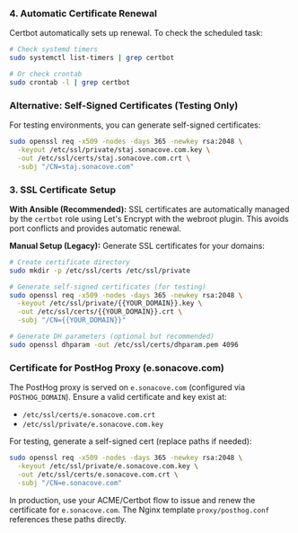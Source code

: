 
### 4. Automatic Certificate Renewal

Certbot automatically sets up renewal. To check the scheduled task:

```bash
# Check systemd timers
sudo systemctl list-timers | grep certbot

# Or check crontab
sudo crontab -l | grep certbot
```


### Alternative: Self-Signed Certificates (Testing Only)

For testing environments, you can generate self-signed certificates:

```bash
sudo openssl req -x509 -nodes -days 365 -newkey rsa:2048 \
  -keyout /etc/ssl/private/staj.sonacove.com.key \
  -out /etc/ssl/certs/staj.sonacove.com.crt \
  -subj "/CN=staj.sonacove.com"
```

### 3. SSL Certificate Setup

**With Ansible (Recommended):**
SSL certificates are automatically managed by the `certbot` role using Let's Encrypt with the webroot plugin. This avoids port conflicts and provides automatic renewal.

**Manual Setup (Legacy):**
Generate SSL certificates for your domains:

```bash
# Create certificate directory
sudo mkdir -p /etc/ssl/certs /etc/ssl/private

# Generate self-signed certificates (for testing)
sudo openssl req -x509 -nodes -days 365 -newkey rsa:2048 \
  -keyout /etc/ssl/private/{{YOUR_DOMAIN}}.key \
  -out /etc/ssl/certs/{{YOUR_DOMAIN}}.crt \
  -subj "/CN={{YOUR_DOMAIN}}"

# Generate DH parameters (optional but recommended)
sudo openssl dhparam -out /etc/ssl/certs/dhparam.pem 4096
```

### Certificate for PostHog Proxy (e.sonacove.com)

The PostHog proxy is served on `e.sonacove.com` (configured via `POSTHOG_DOMAIN`). Ensure a valid certificate and key exist at:
- `/etc/ssl/certs/e.sonacove.com.crt`
- `/etc/ssl/private/e.sonacove.com.key`

For testing, generate a self-signed cert (replace paths if needed):

```bash
sudo openssl req -x509 -nodes -days 365 -newkey rsa:2048 \
  -keyout /etc/ssl/private/e.sonacove.com.key \
  -out /etc/ssl/certs/e.sonacove.com.crt \
  -subj "/CN=e.sonacove.com"
```

In production, use your ACME/Certbot flow to issue and renew the certificate for `e.sonacove.com`. The Nginx template `proxy/posthog.conf` references these paths directly.